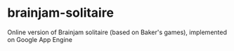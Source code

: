 # brainjam-solitaire
Online version of Brainjam solitaire (based on Baker's games), implemented on Google App Engine

